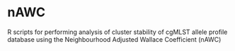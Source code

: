 # nAWC
R scripts for performing analysis of cluster stability of cgMLST allele profile database using the Neighbourhood Adjusted Wallace Coefficient (nAWC)
